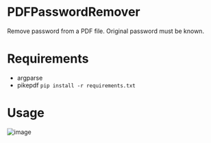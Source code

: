 # PDFPasswordRemover
Remove password from a PDF file. Original password must be known.

# Requirements
 - argparse
 - pikepdf
`pip install -r requirements.txt`
# Usage

![image](https://github.com/ZeeBRUUH/PDFPasswordRemover/assets/153786621/e9bae7b4-5d55-4a52-8dbd-ebe18af5e04d)
